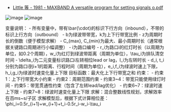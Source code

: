 - [Little 等 - 1981 - MAXBAND A versatile program for setting signals o.pdf](https://github.com/SSW-Talon/Survey_RL_Light/files/15141078/Little.-.1981.-.MAXBAND.A.versatile.program.for.setting.signals.o.pdf)

![image](https://github.com/SSW-Talon/Survey_RL_Light/assets/70064164/8df29efb-01de-423b-96e2-ee537b9255c7)
![image](https://github.com/SSW-Talon/Survey_RL_Light/assets/70064164/2b34d7d1-0840-4cb7-8bdc-a101b1cc27c3)

变量说明：
    - 所有变量中，带有\bar{\cdot}的标识下行方向（inbound），不带的标识上行方向（outbound）
    - b为绿波带带宽，k为上下行带宽比例
    - z为周期时长的倒数（便于模型求解）
    - C_{max}, C_{min}为最大、最小周期时长（通常根据关键路口周期进行小幅调整）
    - i为路口编号
    - r_i为路口i的红灯时长（以周期为单位，如0.2个周期），w_i为红灯到绿波带距离（周期为单位），\tau_i为排队清空时间
    - \delta_i为二元变量标识路口i左转相位lead or lag，l_i为左转时长
    - d_i, t_i分别为路口i到i+1的距离、行程时间（周期为单位），e_i,f_i为绿波时速上下限，h_i,g_i为绿波时速变化量上下限
目标函数：最大化上下行带宽之和
约束：
    - 约束1：上下行带宽大小约束
    - 约束2：周期范围约束
    - 约束3~4：带宽只能使用绿灯时间
    - 约束5：带宽贯通性约束（包含了左转lead/lag优化）
    - 约束6~7：绿波时速上下限
    - 约束7~8：绿波时速变化量上下限
求解：混合整数线性规划，求解效率在百ms~s/子区
求解模型后，根据下式计算相位差：
\phi_i=0.5r_{i+1}+w_{i+1}+t_i-0.5r_i-w_i-\tau_i
